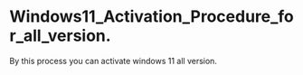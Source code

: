 # Windows11_Activation_Procedure_for_all_version.
By this process you can activate windows 11 all version.
